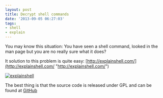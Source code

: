 ```yaml
---
layout: post
title: Decrypt shell commands
date: '2013-09-05 06:27:03'
tags:
- shell
- explain
---
```



You may know this situation: You have seen a shell command, looked in the man page but you are no really sure what it does?

It solution to this problem is quite easy: [http://explainshell.com/](http://explainshell.com/ "http://explainshell.com/")

[![explainshell](/wp-content/uploads/2013/09/explainshell1-1024x721.png)](/wp-content/uploads/2013/09/explainshell1.png)

The best thing is that the source code is released under GPL and can be found at [GitHub](https://github.com/idank/explainshell)
